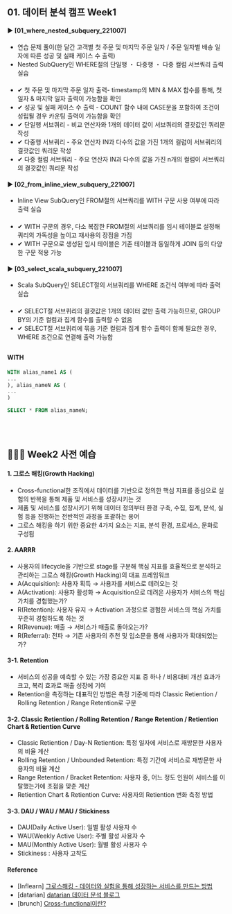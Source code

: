 ####
## 01. 데이터 분석 캠프 Week1
#### ► [01_where_nested_subquery_221007]
- 연습 문제 풀이(한 달간 고객별 첫 주문 및 마지막 주문 일자 / 주문 일자별 배송 일자에 따른 성공 및 실패 케이스 수 출력)
- Nested SubQuery인 WHERE절의 단일행 ・ 다중행 ・ 다중 컬럼 서브쿼리 출력 실습 
####
- ✔︎ 첫 주문 및 마지막 주문 일자 출력- timestamp의 MIN & MAX 함수를 통해, 첫 일자 & 마지막 일자 출력이 가능함을 확인
- ✔︎ 성공 및 실패 케이스 수 출력 - COUNT 함수 내에 CASE문을 포함하여 조건이 성립될 경우 카운팅 출력이 가능함을 확인
- ✔︎ 단일행 서브쿼리 - 비교 연산자와 1개의 데이터 값이 서브쿼리의 결괏값인 쿼리문 작성
- ✔︎ 다중행 서브쿼리 - 주요 연산자 IN과 다수의 값을 가진 1개의 컬럼이 서브쿼리의 결괏값인 쿼리문 작성
- ✔︎ 다중 컬럼 서브쿼리 - 주요 연산자 IN과 다수의 값을 가진 n개의 컬럼이 서브쿼리의 결괏값인 쿼리문 작성
#### ► [02_from_inline_view_subquery_221007]
- Inline View SubQuery인 FROM절의 서브쿼리를 WITH 구문 사용 여부에 따라 출력 실습
####
- ✔︎ WITH 구문의 경우, 다소 복잡한 FROM절의 서브쿼리를 임시 테이블로 설정해 쿼리의 가독성을 높이고 재사용의 장점을 가짐
- ✔︎ WITH 구문으로 생성된 임시 테이블은 기존 테이블과 동일하게 JOIN 등의 다양한 구문 적용 가능
#### ► [03_select_scala_subquery_221007]
- Scala SubQuery인 SELECT절의 서브쿼리를 WHERE 조건식 여부에 따라 출력 실습
####
- ✔︎ SELECT절 서브퀴리의 결괏값은 1개의 데이터 값만 출력 가능하므로, GROUP BY의 기준 컬럼과 집계 함수를 출력할 수 없음
- ✔︎ SELECT절 서브퀴리에 묶음 기준 컬럼과 집계 함수 출력이 함께 필요한 경우, WHERE 조건으로 연결해 출력 가능함
##
####  WITH
``` SQL
WITH alias_name1 AS (
...
), alias_nameN AS (
...
)

SELECT * FROM alias_nameN;
```
<br/><br/>
## 💁🏻‍♀️ Week2 사전 예습
#### 1. 그로스 해킹(Growth Hacking)
- Cross-functional한 조직에서 데이터를 기반으로 정의한 핵심 지표를 중심으로 실험의 반복을 통해 제품 및 서비스를 성장시키는 것
- 제품 및 서비스를 성장시키기 위해 데이터 정의부터 환경 구축, 수집, 집계, 분석, 실험 등을 진행하는 전반적인 과정을 포괄하는 용어
- 그로스 해킹을 하기 위한 중요한 4가지 요소는 지표, 분석 환경, 프로세스, 문화로 구성됨
#### 2. AARRR
- 사용자의 lifecycle을 기반으로 stage를 구분해 핵심 지표를 효율적으로 분석하고 관리하는 그로스 해킹(Growth Hacking)의 대표 프레임워크 
- A(Acquisition): 사용자 획득 → 사용자를 서비스로 데려오는 것
- A(Activation): 사용자 활성화 → Acquisition으로 데려온 사용자가 서비스의 핵심 가치를 경험했는가? 
- R(Retention): 사용자 유지 → Activation 과정으로 경험한 서비스의 핵심 가치를 꾸준히 경험하도록 하는 것
- R(Revenue): 매출 → 서비스가 매출로 돌아오는가?
- R(Referral): 전파 → 기존 사용자의 추천 및 입소문을 통해 사용자가 확대되었는가?

#### 3-1. Retention
- 서비스의 성공을 예측할 수 있는 가장 중요한 지표 중 하나 / 비용대비 개선 효과가 크고, 복리 효과로 매출 성장에 기여
- Retention을 측정하는 대표적인 방법은 측정 기준에 따라 Classic Retiention / Rolling Retention / Range Retention로 구분
#### 3-2. Classic Retiention / Rolling Retention / Range Retention / Retiention Chart & Retiention Curve
- Classic Retiention / Day-N Retiention: 특정 일자에 서비스로 재방문한 사용자의 비율 계산
- Rolling Retention / Unbounded Retention: 특정 기간에 서비스로 재방문한 사용자의 비율 계산
- Range Retention / Bracket Retention: 사용자 중, 어느 정도 인원이 서비스를 이탈했는가에 초점을 맞춘 계산
- Retiention Chart & Retiention Curve: 사용자의 Retiention 변화 측정 방법
#### 3-3. DAU / WAU / MAU / Stickiness
- DAU(Daily Active User): 일별 활성 사용자 수
- WAU(Weekly Active User): 주별 활성 사용자 수
- MAU(Monthly Active User): 월별 활성 사용자 수
- Stickiness : 사용자 고착도

#### Reference
- [Inflearn] [그로스해킹 - 데이터와 실험을 통해 성장하는 서비스를 만드는 방법](https://www.inflearn.com/course/%EA%B7%B8%EB%A1%9C%EC%8A%A4%ED%95%B4%ED%82%B9-%EB%8D%B0%EC%9D%B4%ED%84%B0-%EC%8B%A4%ED%97%98-%EC%84%B1%EC%9E%A5-%EC%84%9C%EB%B9%84%EC%8A%A4/)  
- [datarian] [datarian 데이터 분석 블로그](https://www.datarian.io/blog)
- [brunch] [Cross-functional이란?](https://brunch.co.kr/@youngstone89/6)
